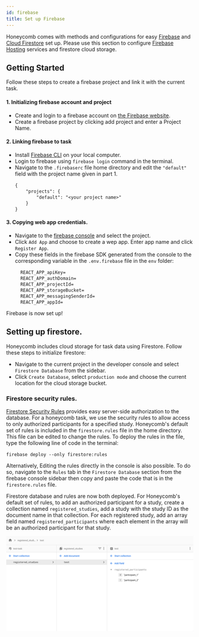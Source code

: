 ```yaml
---
id: firebase
title: Set up Firebase
---
```


Honeycomb comes with methods and configurations for easy [Firebase](https://firebase.google.com/) and [Cloud Firestore](https://firebase.google.com/docs/firestore) set up. Please use this section to configure [Firebase Hosting](https://firebase.google.com/docs/hosting) services and firestore cloud storage.

## Getting Started

Follow these steps to create a firebase project and link it with the current task.

#### 1. Initializing firebase account and project
- Create and login to a firebase account on [the Firebase website](https://firebase.google.com/).
- Create a firebase project by clicking add project and enter a Project Name.

#### 2. Linking firebase to task
- Install [Firebase CLI](https://firebase.google.com/docs/cli) on your local computer.
- Login to firebase using `firebase login` command in the terminal.
- Navigate to the `.firebaserc` file home directory and edit the `"default"` field with the project name given in part 1.
    ```
    {
        "projects": {
            "default": "<your project name>"
        }
    }   
    ``` 
#### 3. Copying web app credentials.
- Navigate to the [firebase console](https://console.firebase.google.com/) and select the project.
- Click `Add App` and choose to create a wep app. Enter app name and click `Register App`.
- Copy these fields in the firebase SDK generated from the console to the corresponding variable in the `.env.firebase` file in the `env` folder:
  ```
    REACT_APP_apiKey=
    REACT_APP_authDomain=
    REACT_APP_projectId=
    REACT_APP_storageBucket=
    REACT_APP_messagingSenderId=
    REACT_APP_appId=
  ```
Firebase is now set up!

## Setting up firestore.

Honeycomb includes cloud storage for task data using Firestore. Follow these steps to initialize firestore:

- Navigate to the current project in the developer console and select `Firestore Database` from the sidebar.
- Click `Create Database`, select `production mode` and choose the current location for the cloud storage bucket.
  
### Firestore security rules.

[Firestore Security Rules](https://firebase.google.com/docs/firestore/security/get-started) provides easy server-side authorization to the database. For a honeycomb task, we use the security rules to allow access to only authorized participants for a specified study. Honeycomb's default set of rules is included in the `firestore.rules` file in the home directory. This file can be edited to change the rules. To deploy the rules in the file, type the following line of code in the terminal:
```
firebase deploy --only firestore:rules
```
Alternatively, Editing the rules directly in the console is also possible. To do so, navigate to the `Rules` tab in the `Firestore Database` section from the firebase console sidebar then copy and paste the code that is in the `firestore.rules` file.

Firestore database and rules are now both deployed. For Honeycomb's default set of rules, to add an authorized participant for a study, create a collection named `registered_studies`, add a study with the study ID as the document name in that collection. For each registered study, add an array field named `registered_participants` where each element in the array will be an authorized participant for that study.

![](assets/test-task.png)